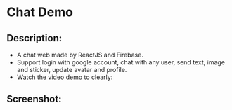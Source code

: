 # Chat Demo

## Description:
* A chat web made by ReactJS and Firebase.
* Support login with google account, chat with any user, send text, image and sticker, update avatar and profile.
* Watch the video demo to clearly: 

## Screenshot:

